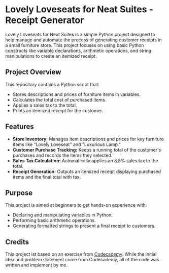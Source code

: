 <h1>Lovely Loveseats for Neat Suites - Receipt Generator</h1>

<p>Lovely Loveseats for Neat Suites is a simple Python project designed to help manage and automate the process of generating customer receipts in a small furniture store. This project focuses on using basic Python constructs like variable declarations, arithmetic operations, and string manipulations to create an itemized receipt.</p>

<h2>Project Overview</h2>

This repository contains a Python script that:

<ul>
  <li>Stores descriptions and prices of furniture items in variables.</li>
  <li>Calculates the total cost of purchased items.</li>
  <li>Applies a sales tax to the total.</li>
  <li>Prints an itemized receipt for the customer.</li>
</ul>

<h2>Features</h2>

<ul>
  <li><b>Store Inventory:</b> Manages item descriptions and prices for key furniture items like "Lovely Loveseat" and "Luxurious Lamp."</li>
  <li><b>Customer Purchase Tracking:</b> Keeps a running total of the customer's purchases and records the items they selected.</li>
  <li><b>Sales Tax Calculation:</b> Automatically applies an 8.8% sales tax to the total.</li>
  <li><b>Receipt Generation:</b> Outputs an itemized receipt displaying purchased items and the final total with tax.</li>
</ul>

<h2>Purpose</h2>
This project is aimed at beginners to get hands-on experience with:

<ul>
  <li>Declaring and manipulating variables in Python.</li>
  <li>Performing basic arithmetic operations.</li>
  <li>Generating formatted strings to present a final receipt to customers.</li>
</ul>

<h2>Credits</h2>
<p>This project ist based on an exercise from <a href="https://www.codecademy.com/enrolled/courses/learn-python-3">Codecademy</a>. While the initial idea and problem statement come from Codecademy, all of the code was written and implement by me.</p>
